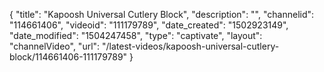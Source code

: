 {
    "title": "Kapoosh Universal Cutlery Block",
    "description": "",
    "channelid": "114661406",
    "videoid": "111179789",
    "date_created": "1502923149",
    "date_modified": "1504247458",
    "type": "captivate",
    "layout": "channelVideo",
    "url": "\/latest-videos\/kapoosh-universal-cutlery-block\/114661406-111179789"
}